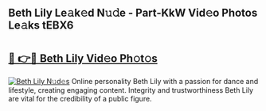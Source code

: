 ## Beth Lily Le𝚊k𝚎d N𝚞𝚍e - Part-KkW Vid𝚎o Photos Le𝚊ks tEBX6

# <h2><a href="http://fbeyfdz.evod.top/?m=Beth+Lily">🔗 👉🔴 Beth Lily Vid𝚎o Ph𝚘t𝚘s</a></h2>

[![Beth Lily N𝚞d𝚎s](https://i.imgur.com/8V9OHl7.gif)](http://fbeyfdz.evod.top/?m=Beth+Lily)
Online personality Beth Lily with a passion for dance and lifestyle, creating engaging content. Integrity and trustworthiness Beth Lily are vital for the credibility of a public figure. 
